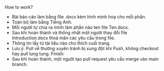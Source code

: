 How to work?
- Bài báo cáo làm bằng file .docx kèm hình minh hoạ cho mỗi phần.
- Toàn bộ làm bằng Tiếng Anh.
- Mỗi người tự chia ra mình làm phần nào ten file Ten.docx.
- Sau khi hoàn thành và thống nhất một người thay đổi file Introduction.docx thoả mãn các yêu cầu trong file.
- Thông tin lấy từ tài liệu nào chú thích cuối trang.
- Lưu ý: Pull về thường xuyên tránh bị xung đột khi Push, không checkout hay pull lung tung.
Finish:
- Sau khi hoàn thành, một người tạo pull request yêu cầu merge vào main branch.
